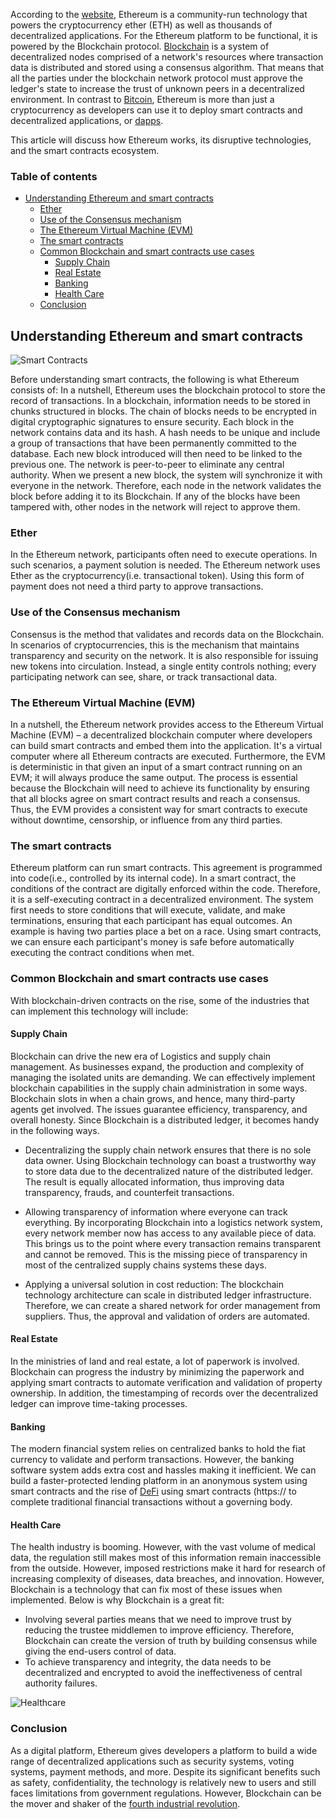 According to the [website](https://ethereum.org/en/), Ethereum is a community-run technology that powers the cryptocurrency ether (ETH) as well as thousands of decentralized applications. For the Ethereum platform to be functional, it is powered by the Blockchain protocol. [Blockchain](https://en.wikipedia.org/wiki/Blockchain) is a system of decentralized nodes comprised of a network's resources where transaction data is distributed and stored using a consensus algorithm. That means that all the parties under the blockchain network protocol must approve the ledger's state to increase the trust of unknown peers in a decentralized environment. In contrast to [Bitcoin](https://www.investopedia.com/terms/b/bitcoin.asp), Ethereum is more than just a cryptocurrency as developers can use it to deploy smart contracts and decentralized applications, or [dapps](https://ethereum.org/en/dapps/).

This article will discuss how Ethereum works, its disruptive technologies, and the smart contracts ecosystem.

### Table of contents
- [Understanding Ethereum and smart contracts](#understanding-ethereum-and-smart-contracts)
  - [Ether](#ether)
  - [Use of the Consensus mechanism](#use-of-the-consensus-mechanism)
  - [The Ethereum Virtual Machine (EVM)](#the-ethereum-virtual-machine-evm)
  - [The smart contracts](#the-smart-contracts)
  - [Common Blockchain and smart contracts use cases](#common-blockchain-and-smart-contracts-use-cases)
    - [Supply Chain](#supply-chain)
    - [Real Estate](#real-estate)
    - [Banking](#banking)
    - [Health Care](#health-care)
  - [Conclusion](#conclusion)


## Understanding Ethereum and smart contracts

![Smart Contracts](/engineering-education/ethereum-and-smart-contracts/smartcontracts.jpg)

Before understanding smart contracts, the following is what Ethereum consists of:
In a nutshell, Ethereum uses the blockchain protocol to store the record of transactions. In a blockchain, information needs to be stored in chunks structured in blocks. The chain of blocks needs to be encrypted in digital cryptographic signatures to ensure security. Each block in the network contains data and its hash. A hash needs to be unique and include a group of transactions that have been permanently committed to the database. Each new block introduced will then need to be linked to the previous one. The network is peer-to-peer to eliminate any central authority. When we present a new block, the system will synchronize it with everyone in the network. Therefore, each node in the network validates the block before adding it to its Blockchain. If any of the blocks have been tampered with, other nodes in the network will reject to approve them.

### Ether
In the Ethereum network, participants often need to execute operations. In such scenarios, a payment solution is needed. The Ethereum network uses Ether as the cryptocurrency(i.e. transactional token). Using this form of payment does not need a third party to approve transactions. 

### Use of the Consensus mechanism
Consensus is the method that validates and records data on the Blockchain. In scenarios of cryptocurrencies, this is the mechanism that maintains transparency and security on the network. It is also responsible for issuing new tokens into circulation. Instead, a single entity controls nothing; every participating network can see, share, or track transactional data.

### The Ethereum Virtual Machine (EVM)
In a nutshell, the Ethereum network provides access to the Ethereum Virtual Machine (EVM) – a decentralized blockchain computer where developers can build smart contracts and embed them into the application. It's a virtual computer where all Ethereum contracts are executed. Furthermore, the EVM is deterministic in that given an input of a smart contract running on an EVM; it will always produce the same output. The process is essential because the Blockchain will need to achieve its functionality by ensuring that all blocks agree on smart contract results and reach a consensus. Thus, the EVM provides a consistent way for smart contracts to execute without downtime, censorship, or influence from any third parties.

### The smart contracts
Ethereum platform can run smart contracts. This agreement is programmed into code(i.e., controlled by its internal code). In a smart contract, the conditions of the contract are digitally enforced within the code. Therefore, it is a self-executing contract in a decentralized environment. The system first needs to store conditions that will execute, validate, and make terminations, ensuring that each participant has equal outcomes. An example is having two parties place a bet on a race. Using smart contracts, we can ensure each participant's money is safe before automatically executing the contract conditions when met.

### Common Blockchain and smart contracts use cases
With blockchain-driven contracts on the rise, some of the industries that can implement this technology will include:

#### Supply Chain

Blockchain can drive the new era of Logistics and supply chain management. As businesses expand, the production and complexity of managing the isolated units are demanding. We can effectively implement blockchain capabilities in the supply chain administration in some ways. Blockchain slots in when a chain grows, and hence, many third-party agents get involved. The issues guarantee efficiency, transparency, and overall honesty. Since Blockchain is a distributed ledger, it becomes handy in the following ways.

- Decentralizing the supply chain network ensures that there is no sole data owner. Using Blockchain technology can boast a trustworthy way to store data due to the decentralized nature of the distributed ledger. The result is equally allocated information, thus improving data transparency, frauds, and counterfeit transactions.

- Allowing transparency of information where everyone can track everything. By incorporating Blockchain into a logistics network system, every network member now has access to any available piece of data. This brings us to the point where every transaction remains transparent and cannot be removed. This is the missing piece of transparency in most of the centralized supply chains systems these days.

- Applying a universal solution in cost reduction: The blockchain technology architecture can scale in distributed ledger infrastructure. Therefore, we can create a shared network for order management from suppliers. Thus, the approval and validation of orders are automated.


#### Real Estate
In the ministries of land and real estate, a lot of paperwork is involved. Blockchain can progress the industry by minimizing the paperwork and applying smart contracts to automate verification and validation of property ownership. In addition, the timestamping of records over the decentralized ledger can improve time-taking processes.

#### Banking
The modern financial system relies on centralized banks to hold the fiat currency to validate and perform transactions. However, the banking software system adds extra cost and hassles making it inefficient. We can build a faster-protected lending platform in an anonymous system using smart contracts and the rise of [DeFi](https://www.coindesk.com/learn/what-is-defi/) using smart contracts (https:// to complete traditional financial transactions without a governing body.

#### Health Care
The health industry is booming. However, with the vast volume of medical data, the regulation still makes most of this information remain inaccessible from the outside. However, imposed restrictions make it hard for research of increasing complexity of diseases, data breaches, and innovation. However, Blockchain is a technology that can fix most of these issues when implemented. Below is why Blockchain is a great fit:

- Involving several parties means that we need to improve trust by reducing the trustee middlemen to improve efficiency. Therefore, Blockchain can create the version of truth by building consensus while giving the end-users control of data.
- To achieve transparency and integrity, the data needs to be decentralized and encrypted to avoid the ineffectiveness of central authority failures.

![Healthcare](/engineering-education/ethereum-and-smart-contracts/data-transaction-healthcare.png)

### Conclusion
As a digital platform, Ethereum gives developers a platform to build a wide range of decentralized applications such as security systems, voting systems, payment methods, and more. Despite its significant benefits such as safety, confidentiality, the technology is relatively new to users and still faces limitations from government regulations. However, Blockchain can be the mover and shaker of the [fourth industrial revolution](https://www.salesforce.com/blog/what-is-the-fourth-industrial-revolution-4ir/).
